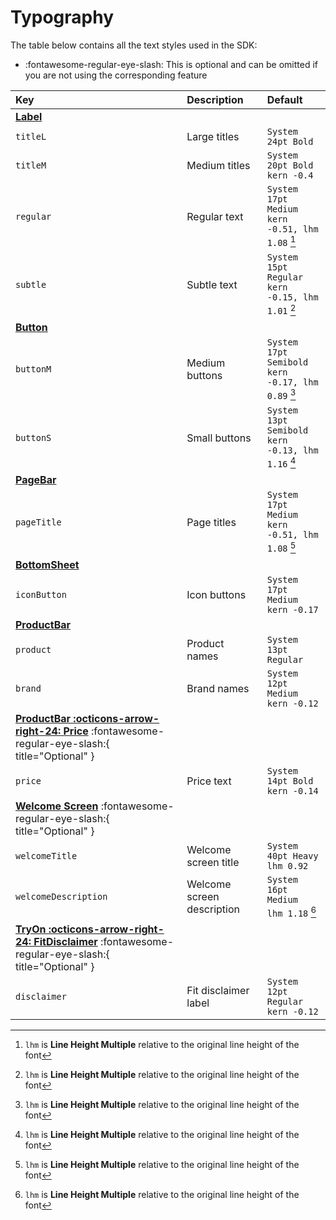 # Typography

The table below contains all the text styles used in the SDK:

- :fontawesome-regular-eye-slash: This is optional and can be omitted if you are not using the corresponding feature

| Key | Description | Default |
| :-- | :---------- | :------ |
| [**Label**](#label) | |  
| `titleL` | Large titles | `System 24pt Bold` |
| `titleM` | Medium titles | `System 20pt Bold`<br>`kern -0.4` |
| `regular` | Regular text | `System 17pt Medium`<br>`kern -0.51, lhm 1.08` [^1] |
| `subtle` | Subtle text | `System 15pt Regular`<br>`kern -0.15, lhm 1.01` [^1] |
| [**Button**](#button) | |
| `buttonM` | Medium buttons | `System 17pt Semibold`<br>`kern -0.17, lhm 0.89` [^1] |
| `buttonS` | Small buttons | `System 13pt Semibold`<br>`kern -0.13, lhm 1.16` [^1] |
| [**PageBar**](#pagebar) | |
| `pageTitle` | Page titles | `System 17pt Medium`<br>`kern -0.51, lhm 1.08` [^1] |
| [**BottomSheet**](#bottomsheet) | |
| `iconButton` | Icon buttons | `System 17pt Medium`<br>`kern -0.17` |
| [**ProductBar**](#productbar) | |
| `product` | Product names | `System 13pt Regular` |
| `brand` | Brand names | `System 12pt Medium`<br>`kern -0.12` |
| [**ProductBar :octicons-arrow-right-24: Price**](#productbarprice) :fontawesome-regular-eye-slash:{ title="Optional" } | | |
| `price` | Price text | `System 14pt Bold`<br>`kern -0.14` |
| [**Welcome Screen**](#welcome-screen) :fontawesome-regular-eye-slash:{ title="Optional" } | |
| `welcomeTitle` | Welcome screen title | `System 40pt Heavy`<br>`lhm 0.92` |
| `welcomeDescription` | Welcome screen description | `System 16pt Medium`<br>`lhm 1.18` [^1] |
| [**TryOn :octicons-arrow-right-24: FitDisclaimer**](#tryonfitdisclaimer) :fontawesome-regular-eye-slash:{ title="Optional" } | |
| `disclaimer` | Fit disclaimer label | `System 12pt Regular`<br>`kern -0.12` |

[^1]: `lhm` is __Line Height Multiple__ relative to the original line height of the font
